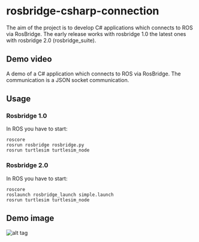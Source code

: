 # rosbridge-csharp-connection
The aim of the project is to develop C# applications which connects to ROS via RosBridge. The early release works with rosbridge 1.0 the latest ones with rosbridge 2.0 (rosbridge_suite). 



## Demo video
A demo of a C# application which connects to ROS via RosBridge. The communication is a JSON socket communication. 

## Usage
### Rosbridge 1.0
In ROS you have to start:
```
roscore
rosrun rosbridge rosbridge.py
rosrun turtlesim turtlesim_node
```

### Rosbridge 2.0
In ROS you have to start:
```
roscore
roslaunch rosbridge_launch simple.launch 
rosrun turtlesim turtlesim_node
```

## Demo image
![alt tag](http://www.sze.hu/~herno/robotics/rosbridge-csharp-connection.png)
